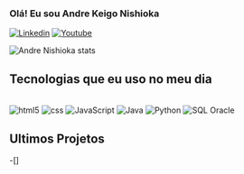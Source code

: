 ### Olá! Eu sou Andre Keigo Nishioka

[![Linkedin](https://img.shields.io/badge/LinkedIn-0077B5?style=for-the-badge&logo=linkedin&logoColor=white)](https://www.linkedin.com/in/andre-keigo-nishioka/)
[![Youtube](https://img.shields.io/badge/YouTube-FF0000?style=for-the-badge&logo=youtube&logoColor=white)](https://www.youtube.com/@andre24243/featured)

![Andre Nishioka stats](https://github-readme-stats.vercel.app/api?username=kazetto&show_icons=true&theme=tokyonight)

## Tecnologias que eu uso no meu dia

<div style="display: inline-block"><br/>
 <img align="center" alt="html5" src="https://img.shields.io/badge/HTML5-E34F26?style=for-the-badge&logo=html5&logoColor=white" />
</div>
<div style="display: inline-block"><br/>
 <img align="center" alt="css" src="https://img.shields.io/badge/CSS3-1572B6?style=for-the-badge&logo=css3&logoColor=white" />
</div>
<div style="display: inline-block"><br/>
 <img align="center" alt="JavaScript" src="https://img.shields.io/badge/JavaScript-F7DF1E?style=for-the-badge&logo=javascript&logoColor=black" />
</div>
<div style="display: inline-block"><br/>
 <img align="center" alt="Java" src="https://img.shields.io/badge/Java-ED8B00?style=for-the-badge&logo=openjdk&logoColor=white" />
</div>
<div style="display: inline-block"><br/>
 <img align="center" alt="Python" src="https://img.shields.io/badge/Python-14354C?style=for-the-badge&logo=python&logoColor=white" />
</div>
<div style="display: inline-block"><br/>
 <img align="center" alt="SQL Oracle" src="https://img.shields.io/badge/Oracle-F80000?style=for-the-badge&logo=Oracle&logoColor=white" />
</div>

## Ultimos Projetos
-[]
<!--
**Kazetto/kazetto** is a ✨ _special_ ✨ repository because its `README.md` (this file) appears on your GitHub profile.

Here are some ideas to get you started:

- 🔭 I’m currently working on ...
- 🌱 I’m currently learning ...
- 👯 I’m looking to collaborate on ...
- 🤔 I’m looking for help with ...
- 💬 Ask me about ...
- 📫 How to reach me: ...
- 😄 Pronouns: ...
- ⚡ Fun fact: ...
-->
